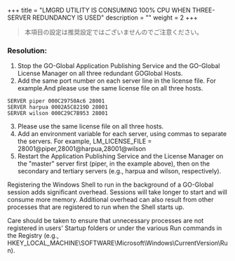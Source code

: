 +++
title = "LMGRD UTILITY IS CONSUMING 100% CPU WHEN THREE-SERVER REDUNDANCY IS USED"
description = ""
weight = 2
+++

>本項目の設定は推奨設定ではございませんのでご注意ください。

### Resolution:
1. Stop the GO-Global Application Publishing Service and the GO-Global License Manager on all three redundant GOGlobal Hosts.
2. Add the same port number on each server line in the license file. For example.And please use the same license file on all three hosts. 

```
SERVER piper 000C29750Ac6 28001
SERVER harpua 0002A5C8219D 28001
SERVER wilson 000C29C7B953 28001
```
3. Please use the same license file on all three hosts.
4. Add an environment variable for each server, using commas to separate the servers. For example, LM_LICENSE_FILE = 28001@piper,28001@harpua,28001@wilson
5. Restart the Application Publishing Service and the License Manager on the "master" server first (piper, in the example above), then on the secondary and tertiary servers (e.g., harpua and wilson, respectively).

Registering the Windows Shell to run in the background of a GO-Global session adds significant overhead. Sessions will take longer to start and will consume more memory. Additional overhead can also result from other processes that are registered to run when the Shell starts up.

Care should be taken to ensure that unnecessary processes are not registered in users' Startup folders or under the various Run commands in the Registry (e.g., HKEY_LOCAL_MACHINE\SOFTWARE\Microsoft\Windows\CurrentVersion\Run).